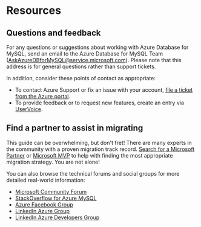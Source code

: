 # Resources

## Questions and feedback

For any questions or suggestions about working with Azure Database for MySQL, send an email to the Azure Database for MySQL Team (AskAzureDBforMySQL@service.microsoft.com). Please note that this address is for general questions rather than support tickets.

In addition, consider these points of contact as appropriate:

- To contact Azure Support or fix an issue with your account, [file a ticket from the Azure portal](https://portal.azure.com/#blade/Microsoft_Azure_Support/HelpAndSupportBlade/overview).
- To provide feedback or to request new features, create an entry via [UserVoice](https://feedback.azure.com/forums/597982-azure-database-for-mysql).

## Find a partner to assist in migrating

This guide can be overwhelming, but don't fret!  There are many experts in the community with a proven migration track record. [Search for a Microsoft Partner](https://www.microsoft.com/solution-providers/home) or [Microsoft MVP](https://mvp.microsoft.com/MvpSearch) to help with finding the most appropriate migration strategy. You are not alone!

You can also browse the technical forums and social groups for more detailed real-world information:

- [Microsoft Community Forum](https://docs.microsoft.com/en-us/answers/topics/azure-database-mysql.html)
- [StackOverflow for Azure MySQL](https://stackoverflow.com/questions/tagged/azure-database-mysql)
- [Azure Facebook Group](https://www.facebook.com/groups/MsftAzure)
- [LinkedIn Azure Group](https://www.linkedin.com/groups/2733961/)
- [LinkedIn Azure Developers Group](https://www.linkedin.com/groups/1731317/)
